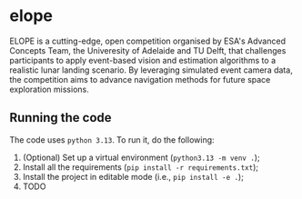 # elope

ELOPE is a cutting-edge, open competition organised by ESA's Advanced Concepts Team, the Univeresity of Adelaide and TU Delft, that challenges participants to apply event-based vision and estimation algorithms to a realistic lunar landing scenario. By leveraging simulated event camera data, the competition aims to advance navigation methods for future space exploration missions.

## Running the code

The code uses `python 3.13`. To run it, do the following:

1. (Optional) Set up a virtual environment (`python3.13 -m venv .`);
2. Install all the requirements (`pip install -r requirements.txt`);
3. Install the project in editable mode (i.e., `pip install -e .`);
4. TODO